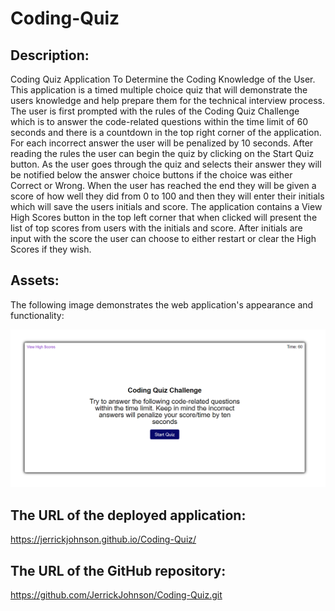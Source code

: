 # Coding-Quiz

## Description:
Coding Quiz Application To Determine the Coding Knowledge of the User. This application is a timed multiple choice quiz that will demonstrate the users knowledge and help prepare them for the technical interview process. The user is first prompted with the rules of the Coding Quiz Challenge which is to answer the code-related questions within the time limit of 60 seconds and there is a countdown in the top right corner of the application. For each incorrect answer the user will be penalized by 10 seconds. After reading the rules the user can begin the quiz by clicking on the Start Quiz button. As the user goes through the quiz and selects their answer they will be notified below the answer choice buttons if the choice was either Correct or Wrong. When the user has reached the end they will be given a score of how well they did from 0 to 100 and then they will enter their initials which will save the users initials and score. The application contains a View High Scores button in the top left corner that when clicked will present the list of top scores from users with the initials and score. After initials are input with the score the user can choose to either restart or clear the High Scores if they wish. 

## Assets:

The following image demonstrates the web application's appearance and functionality:

![Screenshot of Coding-Quiz](./assets/images/Code-QuizPic.PNG)


## The URL of the deployed application:

https://jerrickjohnson.github.io/Coding-Quiz/

## The URL of the GitHub repository:

https://github.com/JerrickJohnson/Coding-Quiz.git
